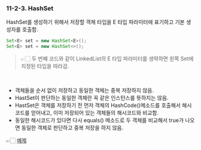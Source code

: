 ### 11-2-3. HashSet

HashSet를 생성하기 위해서 저장할 객체 타입을 E 타입 파라미터에 표기하고 기본 생성자를 호출함.

```java
Set<E> set = new HashSet<E>();
Set<E> set = new HashSet<>();
```

> 👉🏻 두 번째 코드와 같이 LinkedList의 E 타입 파라미터를 생략하면 왼쪽 Set에 지정된 타입을 따라감.

<br>


- 객체들을 순서 없이 저장하고 동일한 객체는 중복 저장하지 않음.
- HastSet이 판단하는 동일한 객체란 꼭 같은 인스턴스를 뜻하지는 않음.
- HastSet은 객체를 저장하기 전 먼저 객체의 HashCode()메소드를 호출해서 해시코드를 얻어내고, 이미 저장되어 있는 객체들의 해시코드와 비교함.
- 동일한 해시코드가 있다면 다시 equals() 메소드로 두 객체를 비교해서 true가 나오면 동일한 객체로 판단하고 중복 저장을 하지 않음.

👉🏻 [예제](https://github.com/gimhanul/Java/tree/master/src/collection_framework/set)